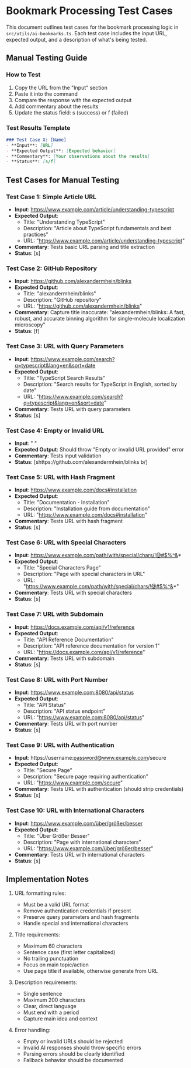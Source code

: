 # Bookmark Processing Test Cases

This document outlines test cases for the bookmark processing logic in `src/utils/ai-bookmarks.ts`. Each test case includes the input URL, expected output, and a description of what's being tested.

## Manual Testing Guide

### How to Test
1. Copy the URL from the "Input" section
2. Paste it into the command
3. Compare the response with the expected output
4. Add commentary about the results
5. Update the status field: s (success) or f (failed)

### Test Results Template
```markdown
### Test Case X: [Name]
- **Input**: [URL]
- **Expected Output**: [Expected behavior]
- **Commentary**: [Your observations about the results]
- **Status**: [s/f]
```

## Test Cases for Manual Testing

### Test Case 1: Simple Article URL
- **Input**: https://www.example.com/article/understanding-typescript
- **Expected Output**: 
  - Title: "Understanding TypeScript"
  - Description: "Article about TypeScript fundamentals and best practices"
  - URL: "https://www.example.com/article/understanding-typescript"
- **Commentary**: Tests basic URL parsing and title extraction
- **Status**: [s]

### Test Case 2: GitHub Repository
- **Input**: https://github.com/alexandermhein/blinks
- **Expected Output**: 
  - Title: "alexandermhein/blinks"
  - Description: "GitHub repository"
  - URL: "https://github.com/alexandermhein/blinks"
- **Commentary**: Capture title inaccurate: "alexandermhein/blinks: A fast, robust, and accurate binning algorithm for single-molecule localization microscopy"
- **Status**: [f]

### Test Case 3: URL with Query Parameters
- **Input**: https://www.example.com/search?q=typescript&lang=en&sort=date
- **Expected Output**: 
  - Title: "TypeScript Search Results"
  - Description: "Search results for TypeScript in English, sorted by date"
  - URL: "https://www.example.com/search?q=typescript&lang=en&sort=date"
- **Commentary**: Tests URL with query parameters
- **Status**: [s]

### Test Case 4: Empty or Invalid URL
- **Input**: "   "
- **Expected Output**: Should throw "Empty or invalid URL provided" error
- **Commentary**: Tests input validation
- **Status**: [shttps://github.com/alexandermhein/blinks b/]

### Test Case 5: URL with Hash Fragment
- **Input**: https://www.example.com/docs#installation
- **Expected Output**: 
  - Title: "Documentation - Installation"
  - Description: "Installation guide from documentation"
  - URL: "https://www.example.com/docs#installation"
- **Commentary**: Tests URL with hash fragment
- **Status**: [s]

### Test Case 6: URL with Special Characters
- **Input**: https://www.example.com/path/with/special/chars/!@#$%^&*
- **Expected Output**: 
  - Title: "Special Characters Page"
  - Description: "Page with special characters in URL"
  - URL: "https://www.example.com/path/with/special/chars/!@#$%^&*"
- **Commentary**: Tests URL with special characters
- **Status**: [s]

### Test Case 7: URL with Subdomain
- **Input**: https://docs.example.com/api/v1/reference
- **Expected Output**: 
  - Title: "API Reference Documentation"
  - Description: "API reference documentation for version 1"
  - URL: "https://docs.example.com/api/v1/reference"
- **Commentary**: Tests URL with subdomain
- **Status**: [s]

### Test Case 8: URL with Port Number
- **Input**: https://www.example.com:8080/api/status
- **Expected Output**: 
  - Title: "API Status"
  - Description: "API status endpoint"
  - URL: "https://www.example.com:8080/api/status"
- **Commentary**: Tests URL with port number
- **Status**: [s]

### Test Case 9: URL with Authentication
- **Input**: https://username:password@www.example.com/secure
- **Expected Output**: 
  - Title: "Secure Page"
  - Description: "Secure page requiring authentication"
  - URL: "https://www.example.com/secure"
- **Commentary**: Tests URL with authentication (should strip credentials)
- **Status**: [s]

### Test Case 10: URL with International Characters
- **Input**: https://www.example.com/über/größer/besser
- **Expected Output**: 
  - Title: "Über Größer Besser"
  - Description: "Page with international characters"
  - URL: "https://www.example.com/über/größer/besser"
- **Commentary**: Tests URL with international characters
- **Status**: [s]

## Implementation Notes

1. URL formatting rules:
   - Must be a valid URL format
   - Remove authentication credentials if present
   - Preserve query parameters and hash fragments
   - Handle special and international characters

2. Title requirements:
   - Maximum 60 characters
   - Sentence case (first letter capitalized)
   - No trailing punctuation
   - Focus on main topic/action
   - Use page title if available, otherwise generate from URL

3. Description requirements:
   - Single sentence
   - Maximum 200 characters
   - Clear, direct language
   - Must end with a period
   - Capture main idea and context

4. Error handling:
   - Empty or invalid URLs should be rejected
   - Invalid AI responses should throw specific errors
   - Parsing errors should be clearly identified
   - Fallback behavior should be documented 